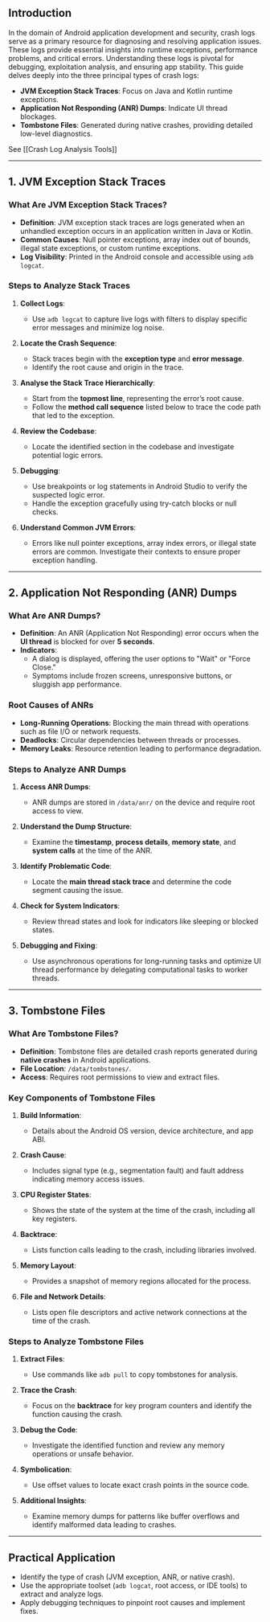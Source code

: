 ## Introduction

In the domain of Android application development and security, crash logs serve as a primary resource for diagnosing and resolving application issues. These logs provide essential insights into runtime exceptions, performance problems, and critical errors. Understanding these logs is pivotal for debugging, exploitation analysis, and ensuring app stability. This guide delves deeply into the three principal types of crash logs:

- **JVM Exception Stack Traces**: Focus on Java and Kotlin runtime exceptions.
- **Application Not Responding (ANR) Dumps**: Indicate UI thread blockages.
- **Tombstone Files**: Generated during native crashes, providing detailed low-level diagnostics.

See [[Crash Log Analysis Tools]]

---

## 1. JVM Exception Stack Traces

### What Are JVM Exception Stack Traces?

- **Definition**: JVM exception stack traces are logs generated when an unhandled exception occurs in an application written in Java or Kotlin.
- **Common Causes**: Null pointer exceptions, array index out of bounds, illegal state exceptions, or custom runtime exceptions.
- **Log Visibility**: Printed in the Android console and accessible using `adb logcat`.

### Steps to Analyze Stack Traces

1. **Collect Logs**:
    
    - Use `adb logcat` to capture live logs with filters to display specific error messages and minimize log noise.
2. **Locate the Crash Sequence**:
    
    - Stack traces begin with the **exception type** and **error message**.
    - Identify the root cause and origin in the trace.
3. **Analyse the Stack Trace Hierarchically**:
    
    - Start from the **topmost line**, representing the error’s root cause.
    - Follow the **method call sequence** listed below to trace the code path that led to the exception.
4. **Review the Codebase**:
    
    - Locate the identified section in the codebase and investigate potential logic errors.
5. **Debugging**:
    
    - Use breakpoints or log statements in Android Studio to verify the suspected logic error.
    - Handle the exception gracefully using try-catch blocks or null checks.
6. **Understand Common JVM Errors**:
    
    - Errors like null pointer exceptions, array index errors, or illegal state errors are common. Investigate their contexts to ensure proper exception handling.

---

## 2. Application Not Responding (ANR) Dumps

### What Are ANR Dumps?

- **Definition**: An ANR (Application Not Responding) error occurs when the **UI thread** is blocked for over **5 seconds**.
- **Indicators**:
    - A dialog is displayed, offering the user options to "Wait" or "Force Close."
    - Symptoms include frozen screens, unresponsive buttons, or sluggish app performance.

### Root Causes of ANRs

- **Long-Running Operations**: Blocking the main thread with operations such as file I/O or network requests.
- **Deadlocks**: Circular dependencies between threads or processes.
- **Memory Leaks**: Resource retention leading to performance degradation.

### Steps to Analyze ANR Dumps

1. **Access ANR Dumps**:
    
    - ANR dumps are stored in `/data/anr/` on the device and require root access to view.
2. **Understand the Dump Structure**:
    
    - Examine the **timestamp**, **process details**, **memory state**, and **system calls** at the time of the ANR.
3. **Identify Problematic Code**:
    
    - Locate the **main thread stack trace** and determine the code segment causing the issue.
4. **Check for System Indicators**:
    
    - Review thread states and look for indicators like sleeping or blocked states.
5. **Debugging and Fixing**:
    
    - Use asynchronous operations for long-running tasks and optimize UI thread performance by delegating computational tasks to worker threads.

---

## 3. Tombstone Files

### What Are Tombstone Files?

- **Definition**: Tombstone files are detailed crash reports generated during **native crashes** in Android applications.
- **File Location**: `/data/tombstones/`.
- **Access**: Requires root permissions to view and extract files.

### Key Components of Tombstone Files

1. **Build Information**:
    
    - Details about the Android OS version, device architecture, and app ABI.
2. **Crash Cause**:
    
    - Includes signal type (e.g., segmentation fault) and fault address indicating memory access issues.
3. **CPU Register States**:
    
    - Shows the state of the system at the time of the crash, including all key registers.
4. **Backtrace**:
    
    - Lists function calls leading to the crash, including libraries involved.
5. **Memory Layout**:
    
    - Provides a snapshot of memory regions allocated for the process.
6. **File and Network Details**:
    
    - Lists open file descriptors and active network connections at the time of the crash.

### Steps to Analyze Tombstone Files

1. **Extract Files**:
    
    - Use commands like `adb pull` to copy tombstones for analysis.
2. **Trace the Crash**:
    
    - Focus on the **backtrace** for key program counters and identify the function causing the crash.
3. **Debug the Code**:
    
    - Investigate the identified function and review any memory operations or unsafe behavior.
4. **Symbolication**:
    
    - Use offset values to locate exact crash points in the source code.
5. **Additional Insights**:
    
    - Examine memory dumps for patterns like buffer overflows and identify malformed data leading to crashes.

---

## Practical Application

- Identify the type of crash (JVM exception, ANR, or native crash).
- Use the appropriate toolset (`adb logcat`, root access, or IDE tools) to extract and analyze logs.
- Apply debugging techniques to pinpoint root causes and implement fixes.

